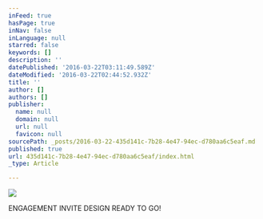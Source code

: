 ```yaml
---
inFeed: true
hasPage: true
inNav: false
inLanguage: null
starred: false
keywords: []
description: ''
datePublished: '2016-03-22T03:11:49.589Z'
dateModified: '2016-03-22T02:44:52.932Z'
title: ''
author: []
authors: []
publisher:
  name: null
  domain: null
  url: null
  favicon: null
sourcePath: _posts/2016-03-22-435d141c-7b28-4e47-94ec-d780aa6c5eaf.md
published: true
url: 435d141c-7b28-4e47-94ec-d780aa6c5eaf/index.html
_type: Article

---
```

![](https://the-grid-user-content.s3-us-west-2.amazonaws.com/0f8b30e8-bcde-405b-be99-197a0f53675f.jpg)

ENGAGEMENT INVITE DESIGN READY TO GO!